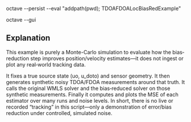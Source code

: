 octave --persist --eval "addpath(pwd); TDOAFDOALocBiasRedExample"

octave --gui

## Explanation

This example is purely a Monte-Carlo simulation to evaluate how the bias‐reduction step improves position/velocity estimates—it does not ingest or plot any real‐world tracking data.

It fixes a true source state (uo, u_doto) and sensor geometry.
It then generates synthetic noisy TDOA/FDOA measurements around that truth.
It calls the original WMLS solver and the bias‐reduced solver on those synthetic measurements.
Finally it computes and plots the MSE of each estimator over many runs and noise levels.
In short, there is no live or recorded “tracking” in this script—only a demonstration of error/bias reduction under controlled, simulated noise.